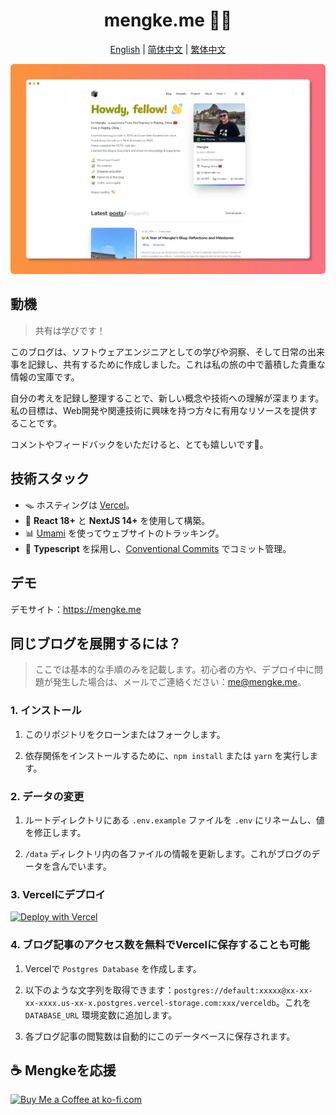 <h1 align="center">mengke.me 🧑‍💻</h1>

<div align="center">

[English](./README.md) | [简体中文](./README_zh-CN.md) | [繁体中文](./README_zh-TW.md)

</div>

<img style="border-radius: 6px" src="./public/static/images/home_page.webp">

## 動機

> 共有は学びです！

このブログは、ソフトウェアエンジニアとしての学びや洞察、そして日常の出来事を記録し、共有するために作成しました。これは私の旅の中で蓄積した貴重な情報の宝庫です。

自分の考えを記録し整理することで、新しい概念や技術への理解が深まります。私の目標は、Web開発や関連技術に興味を持つ方々に有用なリソースを提供することです。

コメントやフィードバックをいただけると、とても嬉しいです🍻。

## 技術スタック

- 🪤 ホスティングは [Vercel](https://vercel.com/)。
- 🧱 **React 18+** と **NextJS 14+** を使用して構築。
- 📊 [Umami](https://umami.is/) を使ってウェブサイトのトラッキング。
- 🎉 **Typescript** を採用し、[Conventional Commits](https://www.conventionalcommits.org/) でコミット管理。

## デモ

デモサイト：<https://mengke.me>

## 同じブログを展開するには？

> ここでは基本的な手順のみを記載します。初心者の方や、デプロイ中に問題が発生した場合は、メールでご連絡ください：me@mengke.me。

### 1. インストール

1. このリポジトリをクローンまたはフォークします。

2. 依存関係をインストールするために、`npm install` または `yarn` を実行します。

### 2. データの変更

1. ルートディレクトリにある `.env.example` ファイルを `.env` にリネームし、値を修正します。

2. `/data` ディレクトリ内の各ファイルの情報を更新します。これがブログのデータを含んでいます。

### 3. Vercelにデプロイ

[![Deploy with Vercel](https://vercel.com/button)](https://vercel.com/new/clone?repository-url=https%3A%2F%2Fgithub.com%2Fmk965%2Fmengke.me&env=GISCUS_REPO,GISCUS_REPOSITORY_ID,GISCUS_CATEGORY,GISCUS_CATEGORY_ID,DATABASE_URL&project-name=mengke-blog&repository-name=mengke-blog&demo-title=mengke.me&demo-description=Mengke's%20blog%20-%20Mengke's%20coding%20journey&demo-url=https%3A%2F%2Fmengke.me&demo-image=https%3A%2F%2Fgithub.com%2Fmk965%2Fmengke.me%2Fraw%2Fmain%2Fpublic%2Fstatic%2Fimages%2Fhome_page.jpg)

### 4. ブログ記事のアクセス数を無料でVercelに保存することも可能

1. Vercelで `Postgres Database` を作成します。

2. 以下のような文字列を取得できます：`postgres://default:xxxxx@xx-xx-xx-xxxx.us-xx-x.postgres.vercel-storage.com:xxx/verceldb`。これを `DATABASE_URL` 環境変数に追加します。

3. 各ブログ記事の閲覧数は自動的にこのデータベースに保存されます。

## ☕️ Mengkeを応援

<a href='https://ko-fi.com/P5P2ZV7NP' target='_blank'><img height='50' style='border:0px;height:50px;' src='https://storage.ko-fi.com/cdn/kofi2.png?v=3' border='0' alt='Buy Me a Coffee at ko-fi.com' /></a>
